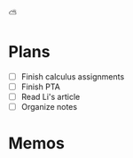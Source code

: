 ⛅

# Plans

- [ ] Finish calculus assignments
- [ ] Finish PTA
- [ ] Read Li's article
- [ ] Organize notes

# Memos

